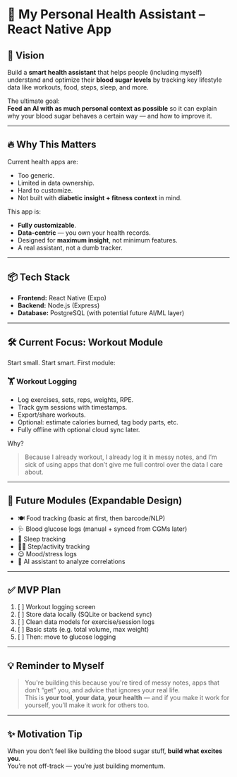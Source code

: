 # 💪 My Personal Health Assistant – React Native App

## 🧠 Vision

Build a **smart health assistant** that helps people (including myself) understand and optimize their **blood sugar levels** by tracking key lifestyle data like workouts, food, steps, sleep, and more.

The ultimate goal:  
**Feed an AI with as much personal context as possible** so it can explain why your blood sugar behaves a certain way — and how to improve it.

---

## 🔥 Why This Matters

Current health apps are:

- Too generic.
- Limited in data ownership.
- Hard to customize.
- Not built with **diabetic insight + fitness context** in mind.

This app is:

- **Fully customizable**.
- **Data-centric** — you own your health records.
- Designed for **maximum insight**, not minimum features.
- A real assistant, not a dumb tracker.

---

## 📦 Tech Stack

- **Frontend:** React Native (Expo)
- **Backend:** Node.js (Express)
- **Database:** PostgreSQL (with potential future AI/ML layer)

---

## 🛠️ Current Focus: Workout Module

Start small. Start smart. First module:

### 🏋️ Workout Logging

- Log exercises, sets, reps, weights, RPE.
- Track gym sessions with timestamps.
- Export/share workouts.
- Optional: estimate calories burned, tag body parts, etc.
- Fully offline with optional cloud sync later.

Why?

> Because I already workout, I already log it in messy notes, and I’m sick of using apps that don’t give me full control over the data I care about.

---

## 🧱 Future Modules (Expandable Design)

- 🍽️ Food tracking (basic at first, then barcode/NLP)
- 🩺 Blood glucose logs (manual + synced from CGMs later)
- 🛌 Sleep tracking
- 🚶‍♂️ Step/activity tracking
- 😌 Mood/stress logs
- 💬 AI assistant to analyze correlations

---

## ✅ MVP Plan

1. [ ] Workout logging screen
2. [ ] Store data locally (SQLite or backend sync)
3. [ ] Clean data models for exercise/session logs
4. [ ] Basic stats (e.g. total volume, max weight)
5. [ ] Then: move to glucose logging

---

## 💡 Reminder to Myself

> You're building this because you're tired of messy notes, apps that don’t “get” you, and advice that ignores your real life.  
> This is **your tool**, **your data**, **your health** — and if you make it work for yourself, you’ll make it work for others too.

---

## ✨ Motivation Tip

When you don’t feel like building the blood sugar stuff, **build what excites you**.  
You’re not off-track — you’re just building momentum.
